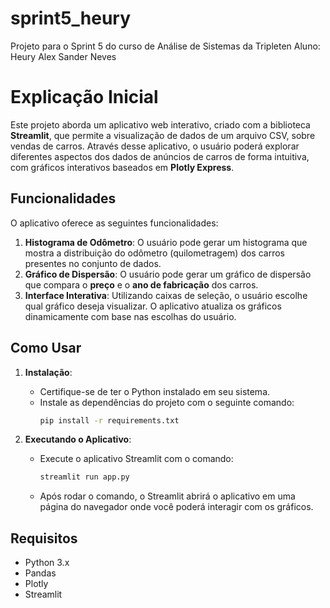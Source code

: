 # sprint5_heury

Projeto para o Sprint 5 do curso de Análise de Sistemas da Tripleten
Aluno: Heury Alex Sander Neves

# Explicação Inicial

Este projeto aborda um aplicativo web interativo, criado com a biblioteca **Streamlit**, que permite a visualização de dados de um arquivo CSV, sobre vendas de carros. Através desse aplicativo, o usuário poderá explorar diferentes aspectos dos dados de anúncios de carros de forma intuitiva, com gráficos interativos baseados em **Plotly Express**.

## Funcionalidades

O aplicativo oferece as seguintes funcionalidades:

1. **Histograma de Odômetro**: O usuário pode gerar um histograma que mostra a distribuição do odômetro (quilometragem) dos carros presentes no conjunto de dados.
2. **Gráfico de Dispersão**: O usuário pode gerar um gráfico de dispersão que compara o **preço** e o **ano de fabricação** dos carros.
3. **Interface Interativa**: Utilizando caixas de seleção, o usuário escolhe qual gráfico deseja visualizar. O aplicativo atualiza os gráficos dinamicamente com base nas escolhas do usuário.

## Como Usar

1. **Instalação**:

   - Certifique-se de ter o Python instalado em seu sistema.
   - Instale as dependências do projeto com o seguinte comando:
     ```bash
     pip install -r requirements.txt
     ```

2. **Executando o Aplicativo**:
   - Execute o aplicativo Streamlit com o comando:
     ```bash
     streamlit run app.py
     ```
   - Após rodar o comando, o Streamlit abrirá o aplicativo em uma página do navegador onde você poderá interagir com os gráficos.

## Requisitos

- Python 3.x
- Pandas
- Plotly
- Streamlit
